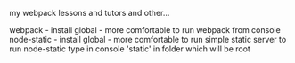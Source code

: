 my webpack lessons and tutors and other...

webpack - install global - more comfortable to run webpack from console
node-static - install global - more comfortable to run simple static server
to run node-static type in console 'static' in folder which will be root
